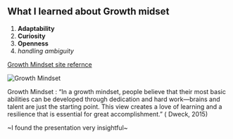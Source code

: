 
## What I learned about Growth midset


1. **Adaptability**
2. **Curiosity**
3. **Openness**
4. *handling ambiguity*


[Growth Mindset site refernce](https://www.brainpickings.org/2014/01/29/carol-dweck-mindset/)

![Growth Mindset](download.jpeg)

Growth Mindset
: “In a growth mindset, people believe that their most basic abilities can be developed through dedication and hard work—brains and talent are just the starting point. This view creates a love of learning and a resilience that is essential for great accomplishment.” ( Dweck, 2015)

~I found the presentation very insightful~

